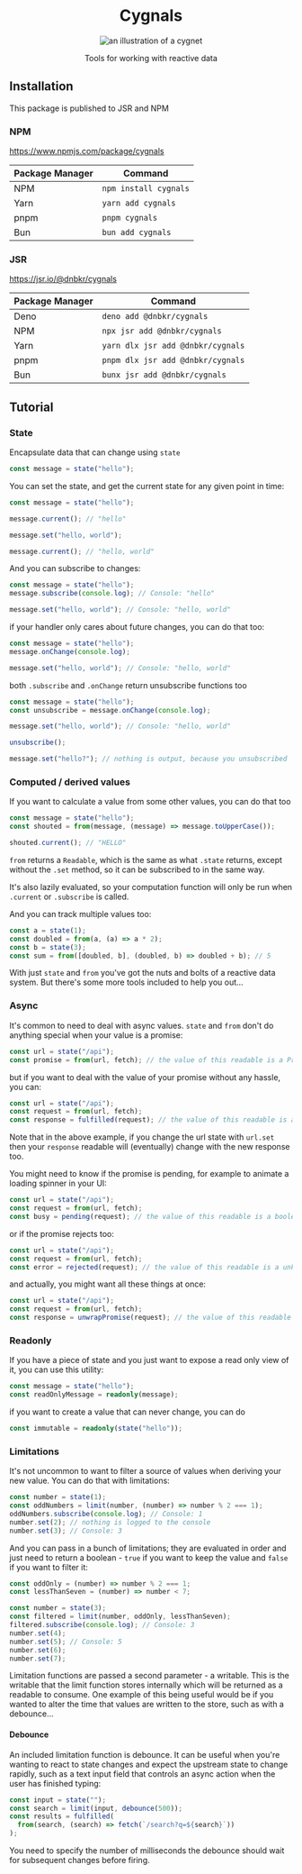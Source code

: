 <div align="center">

# Cygnals

![an illustration of a cygnet](cygnet.png)

Tools for working with reactive data

</div>

## Installation

This package is published to JSR and NPM

### NPM

https://www.npmjs.com/package/cygnals

| Package Manager | Command               |
| --------------- | --------------------- |
| NPM             | `npm install cygnals` |
| Yarn            | `yarn add cygnals`    |
| pnpm            | `pnpm cygnals`        |
| Bun             | `bun add cygnals`     |

### JSR

https://jsr.io/@dnbkr/cygnals

| Package Manager | Command                           |
| --------------- | --------------------------------- |
| Deno            | `deno add @dnbkr/cygnals`         |
| NPM             | `npx jsr add @dnbkr/cygnals`      |
| Yarn            | `yarn dlx jsr add @dnbkr/cygnals` |
| pnpm            | `pnpm dlx jsr add @dnbkr/cygnals` |
| Bun             | `bunx jsr add @dnbkr/cygnals`     |

## Tutorial

### State

Encapsulate data that can change using `state`

```typescript
const message = state("hello");
```

You can set the state, and get the current state for any given point in time:

```typescript
const message = state("hello");

message.current(); // "hello"

message.set("hello, world");

message.current(); // "hello, world"
```

And you can subscribe to changes:

```typescript
const message = state("hello");
message.subscribe(console.log); // Console: "hello"

message.set("hello, world"); // Console: "hello, world"
```

if your handler only cares about future changes, you can do that too:

```typescript
const message = state("hello");
message.onChange(console.log);

message.set("hello, world"); // Console: "hello, world"
```

both `.subscribe` and `.onChange` return unsubscribe functions too

```typescript
const message = state("hello");
const unsubscribe = message.onChange(console.log);

message.set("hello, world"); // Console: "hello, world"

unsubscribe();

message.set("hello?"); // nothing is output, because you unsubscribed
```

### Computed / derived values

If you want to calculate a value from some other values, you can do that too

```typescript
const message = state("hello");
const shouted = from(message, (message) => message.toUpperCase());

shouted.current(); // "HELLO"
```

`from` returns a `Readable`, which is the same as what `.state` returns, except without the `.set` method, so it can be subscribed to in the same way.

It's also lazily evaluated, so your computation function will only be run when `.current` or `.subscribe` is called.

And you can track multiple values too:

```typescript
const a = state(1);
const doubled = from(a, (a) => a * 2);
const b = state(3);
const sum = from([doubled, b], (doubled, b) => doubled + b); // 5
```

With just `state` and `from` you've got the nuts and bolts of a reactive data system. But there's some more tools included to help you out...

### Async

It's common to need to deal with async values. `state` and `from` don't do anything special when your value is a promise:

```typescript
const url = state("/api");
const promise = from(url, fetch); // the value of this readable is a Promise
```

but if you want to deal with the value of your promise without any hassle, you can:

```typescript
const url = state("/api");
const request = from(url, fetch);
const response = fulfilled(request); // the value of this readable is a Response
```

Note that in the above example, if you change the url state with `url.set` then your `response` readable will (eventually) change with the new response too.

You might need to know if the promise is pending, for example to animate a loading spinner in your UI:

```typescript
const url = state("/api");
const request = from(url, fetch);
const busy = pending(request); // the value of this readable is a boolean
```

or if the promise rejects too:

```typescript
const url = state("/api");
const request = from(url, fetch);
const error = rejected(request); // the value of this readable is a unknown, because a promise could reject with anything as the reason
```

and actually, you might want all these things at once:

```typescript
const url = state("/api");
const request = from(url, fetch);
const response = unwrapPromise(request); // the value of this readable is `{ result, pending, error }`
```

### Readonly

If you have a piece of state and you just want to expose a read only view of it, you can use this utility:

```typescript
const message = state("hello");
const readOnlyMessage = readonly(message);
```

if you want to create a value that can never change, you can do

```typescript
const immutable = readonly(state("hello"));
```

### Limitations

It's not uncommon to want to filter a source of values when deriving your new value. You can do that with limitations:

```typescript
const number = state(1);
const oddNumbers = limit(number, (number) => number % 2 === 1);
oddNumbers.subscribe(console.log); // Console: 1
number.set(2); // nothing is logged to the console
number.set(3); // Console: 3
```

And you can pass in a bunch of limitations; they are evaluated in order and just need to return a boolean - `true` if you want to keep the value and `false` if you want to filter it:

```typescript
const oddOnly = (number) => number % 2 === 1;
const lessThanSeven = (number) => number < 7;

const number = state(3);
const filtered = limit(number, oddOnly, lessThanSeven);
filtered.subscribe(console.log); // Console: 3
number.set(4);
number.set(5); // Console: 5
number.set(6);
number.set(7);
```

Limitation functions are passed a second parameter - a writable. This is the writable that the limit function stores internally which will be returned as a readable to consume. One example of this being useful would be if you wanted to alter the time that values are written to the store, such as with a debounce...

#### Debounce

An included limitation function is debounce. It can be useful when you're wanting to react to state changes and expect the upstream state to change rapidly, such as a text input field that controls an async action when the user has finished typing:

```typescript
const input = state("");
const search = limit(input, debounce(500));
const results = fulfilled(
  from(search, (search) => fetch(`/search?q=${search}`))
);
```

You need to specify the number of milliseconds the debounce should wait for subsequent changes before firing.
